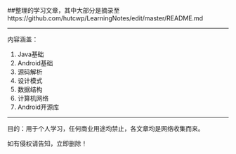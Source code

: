 ##整理的学习文章，其中大部分是摘录至https://github.com/hutcwp/LearningNotes/edit/master/README.md

---

内容涵盖：
1. Java基础
2. Android基础
3. 源码解析
4. 设计模式
5. 数据结构
6. 计算机网络
7. Android开源库

---
目的：用于个人学习，任何商业用途均禁止，各文章均是网络收集而来。

如有侵权请告知，立即删除！
